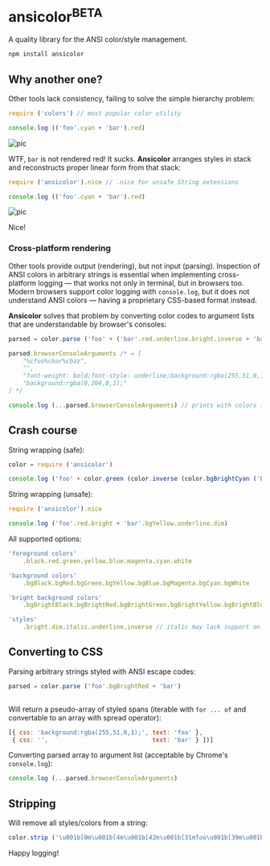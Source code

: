 # ansicolor<sup>BETA</sup>

A quality library for the ANSI color/style management.

```bash
npm install ansicolor
```

## Why another one?

Other tools lack consistency, failing to solve the simple hierarchy problem:

```javascript
require ('colors') // most popular color utility

console.log (('foo'.cyan + 'bar').red)
```

![pic](http://wtf.jpg.wtf/85/9b/1470626860-859b24350e22df74fd7497e9dc0d8d42.png)

WTF, `bar` is not rendered red! It sucks. **Ansicolor** arranges styles in stack and reconstructs proper linear form from that stack:

```javascript
require ('ansicolor').nice // .nice for unsafe String extensions

console.log (('foo'.cyan + 'bar').red)
```

![pic](http://wtf.jpg.wtf/3c/61/1470626989-3c61b64d0690b0b413be367841650426.png)

Nice!

### Cross-platform rendering

Other tools provide output (rendering), but not input (parsing). Inspection of ANSI colors in arbitrary strings is essential when implementing cross-platform logging — that works not only in terminal, but in browsers too. Modern browsers support color logging with `console.log`, but it does not understand ANSI colors — having a proprietary CSS-based format instead. 

**Ansicolor** solves that problem by converting color codes to argument lists that are understandable by browser's consoles:

```javascript
parsed = color.parse ('foo' + ('bar'.red.underline.bright.inverse + 'baz').bgGreen)

parsed.browserConsoleArguments /* = [
    "%cfoo%cbar%cbaz",
    "",
    "font-weight: bold;font-style: underline;background:rgba(255,51,0,1);color:rgba(0,204,0,1);",
    "background:rgba(0,204,0,1);"
] */

console.log (...parsed.browserConsoleArguments) // prints with colors in Chrome!
```

## Crash course

String wrapping (safe):

```javascript
color = require ('ansicolor')

console.log ('foo' + color.green (color.inverse (color.bgBrightCyan ('bar')) + 'baz') + 'qux')
```

String wrapping (unsafe):

```javascript
require ('ansicolor').nice

console.log ('foo'.red.bright + 'bar'.bgYellow.underline.dim)
```

All supported options:

```javascript
'foreground colors'
    .black.red.green.yellow.blue.magenta.cyan.white
```
```javascript
'background colors'
    .bgBlack.bgRed.bgGreen.bgYellow.bgBlue.bgMagenta.bgCyan.bgWhite
```
```javascript
'bright background colors'
    .bgBrightBlack.bgBrightRed.bgBrightGreen.bgBrightYellow.bgBrightBlue.bgBrightMagenta.bgBrightCyan.bgBrightWhite
```
```javascript
'styles'
    .bright.dim.italic.underline.inverse // italic may lack support on your platform
```

## Converting to CSS

Parsing arbitrary strings styled with ANSI escape codes:

```javascript
parsed = color.parse ('foo'.bgBrightRed + 'bar')
                            
```

Will return a pseudo-array of styled spans (iterable with `for ... of` and convertable to an array with spread operator):

```javascript
[{ css: 'background:rgba(255,51,0,1);', text: 'foo' },
 { css: '',                             text: 'bar' } ])]
```

Converting parsed array to argument list (acceptable by Chrome's `console.log`):

```javascript
console.log (...parsed.browserConsoleArguments)
```

## Stripping

Will remove all styles/colors from a string:

```javascript
color.strip ('\u001b[0m\u001b[4m\u001b[42m\u001b[31mfoo\u001b[39m\u001b[49m\u001b[24mfoo\u001b[0m')) // 'foofoo'
```

Happy logging!


